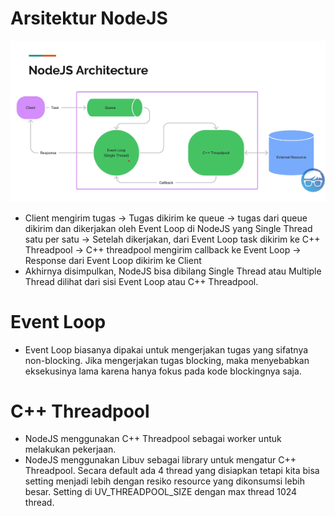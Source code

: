 # Arsitektur NodeJS

<img src="architecture-nodejs.png" />

- Client mengirim tugas -> Tugas dikirim ke queue -> tugas dari queue dikirim dan dikerjakan oleh Event Loop di NodeJS yang Single Thread satu per satu -> Setelah dikerjakan, dari Event Loop task dikirim ke C++ Threadpool -> C++ threadpool mengirim callback ke Event Loop -> Response dari Event Loop dikirim ke Client
- Akhirnya disimpulkan, NodeJS bisa dibilang Single Thread atau Multiple Thread dilihat dari sisi Event Loop atau C++ Threadpool.

# Event Loop

- Event Loop biasanya dipakai untuk mengerjakan tugas yang sifatnya non-blocking. Jika mengerjakan tugas blocking, maka menyebabkan eksekusinya lama karena hanya fokus pada kode blockingnya saja.

# C++ Threadpool

- NodeJS menggunakan C++ Threadpool sebagai worker untuk melakukan pekerjaan.
- NodeJS menggunakan Libuv sebagai library untuk mengatur C++ Threadpool. Secara default ada 4 thread yang disiapkan tetapi kita bisa setting menjadi lebih dengan resiko resource yang dikonsumsi lebih besar. Setting di UV_THREADPOOL_SIZE dengan max thread 1024 thread.
